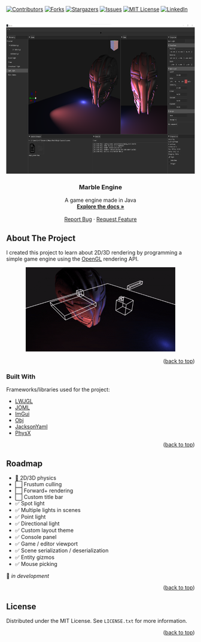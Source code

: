 <div id="top"></div>

[![Contributors][contributors-shield]][contributors-url]
[![Forks][forks-shield]][forks-url]
[![Stargazers][stars-shield]][stars-url]
[![Issues][issues-shield]][issues-url]
[![MIT License][license-shield]][license-url]
[![LinkedIn][linkedin-shield]][linkedin-url]



<!-- PROJECT LOGO -->
<br />
<div align="center">
  <a href="https://github.com/chrkj/MarbleEngine">
    <img src="docs/Example.png" width="731" height="400">
  </a>

<h3 align="center">Marble Engine</h3>

  <p align="center">
    A game engine made in Java
    <br />
    <a href="https://github.com/chrkj/MarbleEngine"><strong>Explore the docs »</strong></a>
    <br />
    <br />
    <a href="https://github.com/chrkj/MarbleEngine/issues">Report Bug</a>
    ·
    <a href="https://github.com/chrkj/MarbleEngine/issues">Request Feature</a>
  </p>
</div>

<!-- ABOUT THE PROJECT -->
## About The Project
I created this project to learn about 2D/3D rendering by programming a simple game engine using the
[OpenGL](https://www.opengl.org//) rendering API. 

<div align="center">
  <a href="https://github.com/chrkj/MarbleEngine">
    <img src="docs/physics.gif" width="400" height="225">
  </a>
</div>

<p align="right">(<a href="#top">back to top</a>)</p>

### Built With

Frameworks/libraries used for the project:

* [LWJGL](https://github.com/LWJGL/lwjgl3)
* [JOML](https://github.com/JOML-CI/JOML)
* [ImGui](https://github.com/SpaiR/imgui-java)
* [Obj](https://github.com/javagl/Obj)
* [JacksonYaml](https://github.com/FasterXML/jackson-dataformat-yaml)
* [PhysX](https://github.com/fabmax/physx-jni)

<p align="right">(<a href="#top">back to top</a>)</p>

<!-- ROADMAP -->
## Roadmap

- 👷 2D/3D physics
- ⬜ Frustum culling
- ⬜ Forward+ rendering
- ⬜ Custom title bar
- ✅ Spot light
- ✅ Multiple lights in scenes
- ✅ Point light
- ✅ Directional light
- ✅ Custom layout theme
- ✅ Console panel
- ✅ Game / editor viewport
- ✅ Scene serialization / deserialization
- ✅ Entity gizmos
- ✅ Mouse picking

👷 *in development*

<p align="right">(<a href="#top">back to top</a>)</p>

<!-- LICENSE -->
## License

Distributed under the MIT License. See `LICENSE.txt` for more information.

<p align="right">(<a href="#top">back to top</a>)</p>

<!-- MARKDOWN LINKS & IMAGES -->
[contributors-shield]: https://img.shields.io/github/contributors/chrkj/MarbleEngine.svg?style=for-the-badge
[contributors-url]: https://github.com/chrkj/MarbleEngine/graphs/contributors

[forks-shield]: https://img.shields.io/github/forks/chrkj/MarbleEngine.svg?style=for-the-badge
[forks-url]: https://github.com/chrkj/MarbleEngine/network/members

[stars-shield]: https://img.shields.io/github/stars/chrkj/MarbleEngine.svg?style=for-the-badge
[stars-url]: https://github.com/chrkj/MarbleEngine/stargazers

[issues-shield]: https://img.shields.io/github/issues/chrkj/MarbleEngine.svg?style=for-the-badge
[issues-url]: https://github.com/chrkj/MarbleEngine/issues

[license-shield]: https://img.shields.io/github/license/chrkj/MarbleEngine.svg?style=for-the-badge&
[license-url]: https://github.com/chrkj/MarbleEngine/blob/master/LICENSE


[linkedin-shield]: https://img.shields.io/badge/-LinkedIn-black.svg?style=for-the-badge&logo=linkedin&colorB=555
[linkedin-url]: https://www.linkedin.com/in/christian-kjaer/

